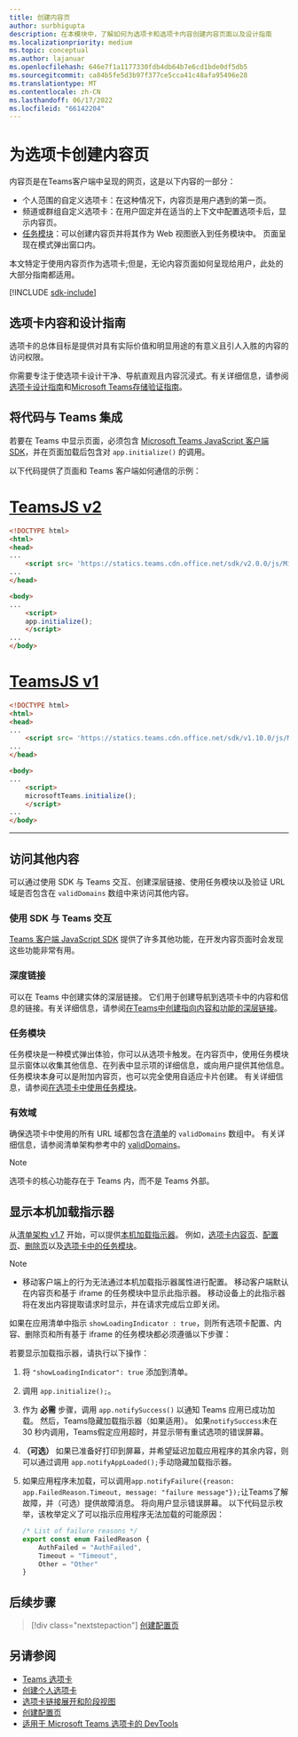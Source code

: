 ```yaml
---
title: 创建内容页
author: surbhigupta
description: 在本模块中，了解如何为选项卡和选项卡内容创建内容页面以及设计指南
ms.localizationpriority: medium
ms.topic: conceptual
ms.author: lajanuar
ms.openlocfilehash: 646e7f1a1177330fdb4db64b7e6cd1bde0df5db5
ms.sourcegitcommit: ca84b5fe5d3b97f377ce5cca41c48afa95496e28
ms.translationtype: MT
ms.contentlocale: zh-CN
ms.lasthandoff: 06/17/2022
ms.locfileid: "66142204"
---
```

# <a name="create-a-content-page-for-your-tab"></a>为选项卡创建内容页

内容页是在Teams客户端中呈现的网页，这是以下内容的一部分：

* 个人范围的自定义选项卡：在这种情况下，内容页是用户遇到的第一页。
* 频道或群组自定义选项卡：在用户固定并在适当的上下文中配置选项卡后，显示内容页。
* [任务模块](~/task-modules-and-cards/what-are-task-modules.md)：可以创建内容页并将其作为 Web 视图嵌入到任务模块中。 页面呈现在模式弹出窗口内。

本文特定于使用内容页作为选项卡;但是，无论内容页面如何呈现给用户，此处的大部分指南都适用。

[!INCLUDE [sdk-include](~/includes/sdk-include.md)]

## <a name="tab-content-and-design-guidelines"></a>选项卡内容和设计指南

选项卡的总体目标是提供对具有实际价值和明显用途的有意义且引人入胜的内容的访问权限。 

你需要专注于使选项卡设计干净、导航直观且内容沉浸式。有关详细信息，请参阅[选项卡设计指南](~/tabs/design/tabs.md)和[Microsoft Teams存储验证指南](~/concepts/deploy-and-publish/appsource/prepare/teams-store-validation-guidelines.md)。

## <a name="integrate-your-code-with-teams"></a>将代码与 Teams 集成

若要在 Teams 中显示页面，必须包含 [Microsoft Teams JavaScript 客户端 SDK](/javascript/api/overview/msteams-client?view=msteams-client-js-latest&preserve-view=true)，并在页面加载后包含对 `app.initialize()` 的调用。

以下代码提供了页面和 Teams 客户端如何通信的示例：

# <a name="teamsjs-v2"></a>[TeamsJS v2](#tab/teamsjs-v2)

```html
<!DOCTYPE html>
<html>
<head>
...
    <script src= 'https://statics.teams.cdn.office.net/sdk/v2.0.0/js/MicrosoftTeams.min.js'></script>
...
</head>

<body>
...
    <script>
    app.initialize();
    </script>
...
</body>
```

# <a name="teamsjs-v1"></a>[TeamsJS v1](#tab/teamsjs-v1)

```html
<!DOCTYPE html>
<html>
<head>
...
    <script src= 'https://statics.teams.cdn.office.net/sdk/v1.10.0/js/MicrosoftTeams.min.js'></script>
...
</head>

<body>
...
    <script>
    microsoftTeams.initialize();
    </script>
...
</body>
```

***

## <a name="access-additional-content"></a>访问其他内容

可以通过使用 SDK 与 Teams 交互、创建深层链接、使用任务模块以及验证 URL 域是否包含在 `validDomains` 数组中来访问其他内容。

### <a name="use-the-sdk-to-interact-with-teams"></a>使用 SDK 与 Teams 交互

[Teams 客户端 JavaScript SDK](~/tabs/how-to/using-teams-client-sdk.md) 提供了许多其他功能，在开发内容页面时会发现这些功能非常有用。

### <a name="deep-links"></a>深度链接

可以在 Teams 中创建实体的深层链接。 它们用于创建导航到选项卡中的内容和信息的链接。有关详细信息，请参阅[在Teams中创建指向内容和功能的深层链接](~/concepts/build-and-test/deep-links.md)。

### <a name="task-modules"></a>任务模块

任务模块是一种模式弹出体验，你可以从选项卡触发。在内容页中，使用任务模块显示窗体以收集其他信息、在列表中显示项的详细信息，或向用户提供其他信息。 任务模块本身可以是附加内容页，也可以完全使用自适应卡片创建。 有关详细信息，请参阅[在选项卡中使用任务模块](~/task-modules-and-cards/task-modules/task-modules-tabs.md)。

### <a name="valid-domains"></a>有效域

确保选项卡中使用的所有 URL 域都包含在[清单](~/concepts/build-and-test/apps-package.md)的 `validDomains` 数组中。 有关详细信息，请参阅清单架构参考中的 [validDomains](~/resources/schema/manifest-schema.md#validdomains)。

> [!NOTE]
> 选项卡的核心功能存在于 Teams 内，而不是 Teams 外部。

## <a name="show-a-native-loading-indicator"></a>显示本机加载指示器

从[清单架构 v1.7](../../../resources/schema/manifest-schema.md) 开始，可以提供[本机加载指示器](../../../resources/schema/manifest-schema.md#showloadingindicator)。 例如，[选项卡内容页](#integrate-your-code-with-teams)、[配置页](configuration-page.md)、[删除页](removal-page.md)以及[选项卡中的任务模块](../../../task-modules-and-cards/task-modules/task-modules-tabs.md)。

> [!NOTE]
>
> * 移动客户端上的行为无法通过本机加载指示器属性进行配置。 移动客户端默认在内容页和基于 iframe 的任务模块中显示此指示器。 移动设备上的此指示器将在发出内容提取请求时显示，并在请求完成后立即关闭。

如果在应用清单中指示 `showLoadingIndicator : true`，则所有选项卡配置、内容、删除页和所有基于 iframe 的任务模块都必须遵循以下步骤：

若要显示加载指示器，请执行以下操作：

1. 将 `"showLoadingIndicator": true` 添加到清单。
1. 调用 `app.initialize();`。
1. 作为 **必需** 步骤，调用 `app.notifySuccess()` 以通知 Teams 应用已成功加载。 然后，Teams隐藏加载指示器（如果适用）。 如果`notifySuccess`未在 30 秒内调用，Teams假定应用超时，并显示带有重试选项的错误屏幕。
1. **（可选）** 如果已准备好打印到屏幕，并希望延迟加载应用程序的其余内容，则可以通过调用 `app.notifyAppLoaded();`手动隐藏加载指示器。
1. 如果应用程序未加载，可以调用`app.notifyFailure({reason: app.FailedReason.Timeout, message: "failure message"});`让Teams了解故障，并（可选）提供故障消息。 将向用户显示错误屏幕。 以下代码显示枚举，该枚举定义了可以指示应用程序无法加载的可能原因：

    ```typescript
    /* List of failure reasons */
    export const enum FailedReason {
        AuthFailed = "AuthFailed",
        Timeout = "Timeout",
        Other = "Other"
    }
    ```

## <a name="next-step"></a>后续步骤

> [!div class="nextstepaction"]
> [创建配置页](~/tabs/how-to/create-tab-pages/configuration-page.md)

## <a name="see-also"></a>另请参阅

* [Teams 选项卡](~/tabs/what-are-tabs.md)
* [创建个人选项卡](~/tabs/how-to/create-personal-tab.md)
* [选项卡链接展开和阶段视图](~/tabs/tabs-link-unfurling.md)
* [创建配置页](~/tabs/how-to/create-tab-pages/configuration-page.md)
* [适用于 Microsoft Teams 选项卡的 DevTools](~/tabs/how-to/developer-tools.md)
